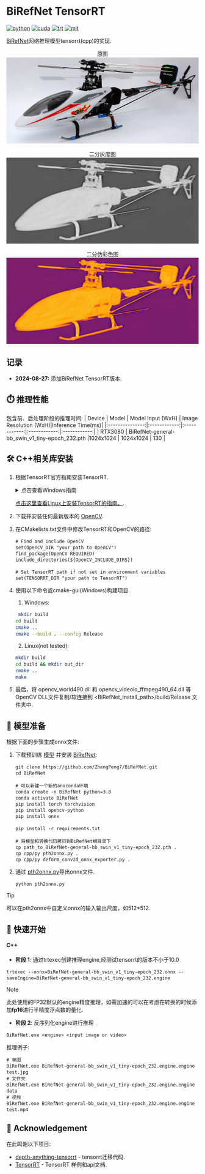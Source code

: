 <div align="left">

BiRefNet TensorRT
===========================

[![python](https://img.shields.io/badge/python-3.10.12-green)](https://www.python.org/downloads/release/python-31012/)
[![cuda](https://img.shields.io/badge/cuda-12.4-green)](https://developer.nvidia.com/cuda-downloads)
[![trt](https://img.shields.io/badge/TRT-10.3-green)](https://developer.nvidia.com/tensorrt)
[![mit](https://img.shields.io/badge/license-MIT-blue)](https://github.com/ZhengPeng7/BiRefNet/blob/65a831a76e0d94a285eba3c000837c2084ec154e/LICENSE#L2)

</div>

[BiRefNet](https://github.com/ZhengPeng7/BiRefNet)网络推理模型tensorrt(cpp)的实现.

<p align="center">
  原图
  <img src="assets/Helicopter.jpg" height="225px" width="720px" />
</p>
<p align="center">
  二分灰度图
  <img src="assets/Helicopter_gray.jpg" height="225px" width="720px" />
</p>
<p align="center">
  二分伪彩色图
  <img src="assets/Helicopter_pseudo.jpg" height="225px" width="720px" />
</p>

## 记录
* **2024-08-27:** 添加BiRefNet TensorRT版本.
  
## ⏱️ 推理性能

包含前、后处理阶段的推理时间:
| Device          | Model | Model Input (WxH) |  Image Resolution (WxH)|Inference Time(ms)|
|:---------------:|:------------:|:------------:|:------------:|:------------:|
| RTX3080        | BiRefNet-general-bb_swin_v1_tiny-epoch_232.pth  |1024x1024  |  1024x1024    | 130     |


## 🛠️ C++相关库安装

1. 根据TensorRT官方指南安装TensorRT.

    <details>
    <summary>点击查看Windows指南</summary>     
   
    1. 下载与你的Windows版本匹配的[TensorRT](https://developer.nvidia.com/tensorrt)压缩包,TensorRT版本要大于10.0.
    2. 选择你想要安装TensorRT的路径。压缩包将会解压到一个名为 TensorRT-10.x.x.x 的子目录中。以下步骤中，该目录将被称为 <installpath>.
    3. 将 TensorRT-10.x.x.x.Windows10.x86_64.cuda-x.x.zip 文件解压到你选择的位置。 其中:
    - `10.x.x.x` 是你的TensorRT版本
    - `cuda-x.x` 是CUDA版本，比如 `12.4`, `11.8` 或 `12.0`
    4. 将TensorRT库文件添加到系统的 PATH 中。为此，将 <installpath>/lib 目录下的DLL文件复制到你的CUDA安装目录中，例如 C:\Program Files\NVIDIA GPU Computing Toolkit\CUDA\vX.Y\bin，其中 vX.Y 是你的CUDA版本。CUDA安装程序应已将CUDA路径添加到你的系统PATH中.
   
    </details>

    [点击这里查看Linux上安装TensorRT的指南。](https://github.com/wang-xinyu/tensorrtx/blob/master/tutorials/install.md). 

2. 下载并安装任何最新版本的 [OpenCV](https://opencv.org/releases/). 
3. 在CMakelists.txt文件中修改TensorRT和OpenCV的路径:
   ```
   # Find and include OpenCV
   set(OpenCV_DIR "your path to OpenCV")
   find_package(OpenCV REQUIRED)
   include_directories(${OpenCV_INCLUDE_DIRS})
   
   # Set TensorRT path if not set in environment variables
   set(TENSORRT_DIR "your path to TensorRT")
   ```
  
4. 使用以下命令或cmake-gui(Windows)构建项目.

    1. Windows:
    ```bash
     mkdir build
    cd build
    cmake ..
    cmake --build . --config Release
    ```

    2. Linux(not tested):
    ```bash
    mkdir build
    cd build && mkdir out_dir
    cmake ..
    make
    ```

5. 最后，将 opencv_world490.dll 和 opencv_videoio_ffmpeg490_64.dll 等OpenCV DLL文件复制/软连接到 <BiRefNet_install_path>/build/Release 文件夹中.


## 🤖 模型准备
根据下面的步骤生成onnx文件:

1. 下载预训练 [模型](https://github.com/ZhengPeng7/BiRefNet/releases/download/v1/BiRefNet-general-bb_swin_v1_tiny-epoch_232.pth) 并安装 [BiRefNet](https://github.com/ZhengPeng7/BiRefNet):
   ``` shell
   git clone https://github.com/ZhengPeng7/BiRefNet.git
   cd BiRefNet
   
   # 可以新建一个新的anaconda环境
   conda create -n BiRefNet python=3.8
   conda activate BiRefNet
   pip install torch torchvision
   pip install opencv-python
   pip install onnx
   
   pip install -r requirements.txt
   
   # 将模型和转换代码拷贝到BiRefNet根目录下
   cp path_to_BiRefNet-general-bb_swin_v1_tiny-epoch_232.pth . 
   cp cpp/py pth2onnx.py .
   cp cpp/py deform_conv2d_onnx_exporter.py .
   ```

2. 通过 [pth2onnx.py](https://github.com/spacewalk01/BiRefNet/blob/main/export.py)导出onnx文件. 

    ``` shell
    python pth2onnx.py
    ```

> [!TIP]
> 可以在pth2onnx中自定义onnx的输入输出尺度，如512*512.

## 🚀 快速开始
#### C++

- **阶段 1**: 通过trtexec创建推理engine,经测试tensorrt的版本不小于10.0
``` shell
trtexec --onnx=BiRefNet-general-bb_swin_v1_tiny-epoch_232.onnx --saveEngine=BiRefNet-general-bb_swin_v1_tiny-epoch_232.engine
```

> [!NOTE]
> 此处使用的FP32默认的engine精度推理，如需加速的可以在考虑在转换的时候添加**fp16**进行半精度浮点数的量化.

- **阶段 2**: 反序列化engine进行推理
``` shell
BiRefNet.exe <engine> <input image or video>
```

推理例子:
``` shell
# 单图
BiRefNet.exe BiRefNet-general-bb_swin_v1_tiny-epoch_232.engine.engine test.jpg
# 文件夹
BiRefNet.exe BiRefNet-general-bb_swin_v1_tiny-epoch_232.engine.engine data
# 视频
BiRefNet.exe BiRefNet-general-bb_swin_v1_tiny-epoch_232.engine.engine test.mp4 
```

## 👏 Acknowledgement

在此鸣谢以下项目:
- [depth-anything-tensorrt](https://github.com/spacewalk01/depth-anything-tensorrt) - tensorrt迁移代码.
- [TensorRT](https://github.com/NVIDIA/TensorRT/tree/release/10.3/samples) - TensorRT 样例和api文档.
